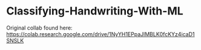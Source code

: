 # Classifying-Handwriting-With-ML

Original collab found here: https://colab.research.google.com/drive/1NyYH1EPpaJlMBLK0fcKYz4icaD1SNSLK
